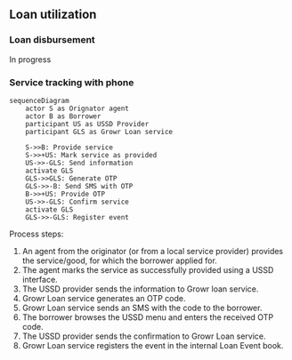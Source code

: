 ## Loan utilization

<a name="ref-3-4"></a>

### Loan disbursement

In progress

### Service tracking with phone

```mermaid
sequenceDiagram
    actor S as Orignator agent
    actor B as Borrower
    participant US as USSD Provider
    participant GLS as Growr Loan service

    S->>B: Provide service
    S->>+US: Mark service as provided
    US->>-GLS: Send information
    activate GLS
    GLS->>GLS: Generate OTP
    GLS->>-B: Send SMS with OTP
    B->>+US: Provide OTP
    US->>-GLS: Confirm service
    activate GLS
    GLS->>-GLS: Register event
```

Process steps:

1. An agent from the originator (or from a local service provider) provides the service/good, for which the borrower applied for.
2. The agent marks the service as successfully provided using a USSD interface.
3. The USSD provider sends the information to Growr loan service.
4. Growr Loan service generates an OTP code.
5. Growr Loan service sends an SMS with the code to the borrower.
6. The borrower browses the USSD menu and enters the received OTP code.
7. The USSD provider sends the confirmation to Growr Loan service.
8. Growr Loan service registers the event in the internal Loan Event book.

<div style="page-break-after: always;"></div>
